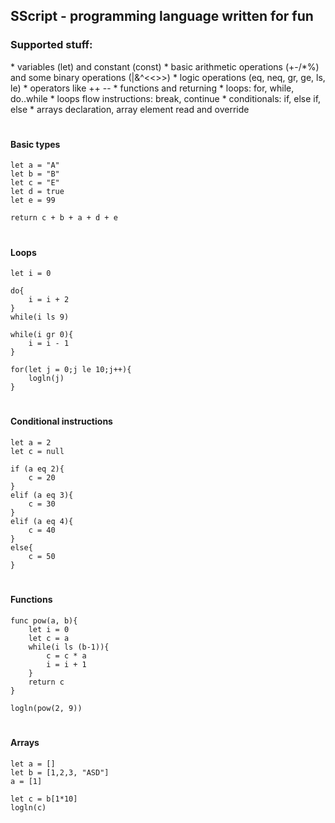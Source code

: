 <h2 align="left">SScript - programming language written for fun</h2>

<h3>Supported stuff:</h3>
* variables (let) and constant (const)
* basic arithmetic operations (+-/*%) and some binary operations (|&^<<>>)
* logic operations (eq, neq, gr, ge, ls, le)
* operators like ++ --
* functions and returning
* loops: for, while, do..while
* loops flow instructions: break, continue
* conditionals: if, else if, else
* arrays declaration, array element read and override

<h1></h1>
<h4>Basic types</h4>

```
let a = "A"
let b = "B"
let c = "E"
let d = true
let e = 99

return c + b + a + d + e
```

<h1></h1>
<h4>Loops</h4>

```
let i = 0

do{
    i = i + 2
}
while(i ls 9)

while(i gr 0){
    i = i - 1
}

for(let j = 0;j le 10;j++){
    logln(j)
}
```

<h1></h1>
<h4>Conditional instructions</h4>

```
let a = 2
let c = null

if (a eq 2){
    c = 20
}
elif (a eq 3){
    c = 30
}
elif (a eq 4){
    c = 40
}
else{
    c = 50
}
```

<h1></h1>
<h4>Functions</h4>

```
func pow(a, b){
    let i = 0
    let c = a
    while(i ls (b-1)){
        c = c * a
        i = i + 1
    }
    return c
}

logln(pow(2, 9))
```

<h1></h1>
<h4>Arrays</h4>


```
let a = []
let b = [1,2,3, "ASD"]
a = [1]

let c = b[1*10]
logln(c)
```